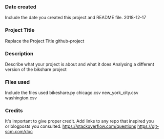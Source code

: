 ### Date created
Include the date you created this project and README file.
2018-12-17
### Project Title
Replace the Project Title
github-project
### Description
Describe what your project is about and what it does
Analysing a different version of the bikshare project
### Files used
Include the files used
bikeshare.py
chicago.csv
new_york_city.csv
washington.csv
### Credits
It's important to give proper credit. Add links to any repo that inspired you or blogposts you consulted.
https://stackoverflow.com/questions
https://git-scm.com/doc
